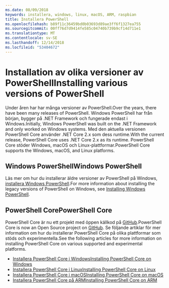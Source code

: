 ```yaml
---
ms.date: 08/09/2018
keywords: installera, windows, linux, macOS, ARM, raspbian
title: Installera PowerShell
ms.openlocfilehash: b89f11c36459bd0b03693d89ae3ff6f1327ea755
ms.sourcegitcommit: 00ff76d7d9414fe585c04740b739b9cf14d711e1
ms.translationtype: MT
ms.contentlocale: sv-SE
ms.lasthandoff: 12/14/2018
ms.locfileid: "53404672"
---
```

# <a name="installing-various-versions-of-powershell"></a><span data-ttu-id="957fa-103">Installation av olika versioner av PowerShell</span><span class="sxs-lookup"><span data-stu-id="957fa-103">Installing various versions of PowerShell</span></span>

<span data-ttu-id="957fa-104">Under åren har har många versioner av PowerShell.</span><span class="sxs-lookup"><span data-stu-id="957fa-104">Over the years, there have been many releases of PowerShell.</span></span> <span data-ttu-id="957fa-105">Windows PowerShell har från början, bygger på .NET Framework och fungerade endast i Windows.</span><span class="sxs-lookup"><span data-stu-id="957fa-105">Initially, Windows PowerShell was built on the .NET Framework and only worked on Windows systems.</span></span> <span data-ttu-id="957fa-106">Med den aktuella versionen PowerShell Core använder .NET Core 2.x som dess runtime.</span><span class="sxs-lookup"><span data-stu-id="957fa-106">With the current release, PowerShell Core uses .NET Core 2.x as its runtime.</span></span> <span data-ttu-id="957fa-107">PowerShell Core stöder Windows, macOS och Linux-plattformar.</span><span class="sxs-lookup"><span data-stu-id="957fa-107">PowerShell Core supports the Windows, macOS, and Linux platforms.</span></span>

## <a name="windows-powershell"></a><span data-ttu-id="957fa-108">Windows PowerShell</span><span class="sxs-lookup"><span data-stu-id="957fa-108">Windows PowerShell</span></span>

<span data-ttu-id="957fa-109">Läs mer om hur du installerar äldre versioner av PowerShell på Windows, [installera Windows PowerShell](installing-windows-powershell.md).</span><span class="sxs-lookup"><span data-stu-id="957fa-109">For more information about installing the legacy versions of PowerShell on Windows, see [Installing Windows PowerShell](installing-windows-powershell.md).</span></span>

## <a name="powershell-core"></a><span data-ttu-id="957fa-110">PowerShell Core</span><span class="sxs-lookup"><span data-stu-id="957fa-110">PowerShell Core</span></span>

<span data-ttu-id="957fa-111">PowerShell Core är nu ett projekt med öppen källkod på [GitHub](https://github.com/powershell/powershell).</span><span class="sxs-lookup"><span data-stu-id="957fa-111">PowerShell Core is now an Open Source project on [GitHub](https://github.com/powershell/powershell).</span></span>
<span data-ttu-id="957fa-112">Se följande artiklar för mer information om hur du installerar PowerShell Core på olika plattformar som stöds och experimentella.</span><span class="sxs-lookup"><span data-stu-id="957fa-112">See the following articles for more information on installing PowerShell Core on various supported and experimental platforms.</span></span>

- [<span data-ttu-id="957fa-113">Installera PowerShell Core i Windows</span><span class="sxs-lookup"><span data-stu-id="957fa-113">Installing PowerShell Core on Windows</span></span>](Installing-PowerShell-Core-on-Windows.md)
- [<span data-ttu-id="957fa-114">Installera PowerShell Core i Linux</span><span class="sxs-lookup"><span data-stu-id="957fa-114">Installing PowerShell Core on Linux</span></span>](Installing-PowerShell-Core-on-Linux.md)
- [<span data-ttu-id="957fa-115">Installera PowerShell Core i macOS</span><span class="sxs-lookup"><span data-stu-id="957fa-115">Installing PowerShell Core on macOS</span></span>](Installing-PowerShell-Core-on-macOS.md)
- [<span data-ttu-id="957fa-116">Installera PowerShell Core på ARM</span><span class="sxs-lookup"><span data-stu-id="957fa-116">Installing PowerShell Core on ARM</span></span>](PowerShell-Core-on-ARM.md)
